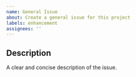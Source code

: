 ```yaml
---
name: General Issue
about: Create a general issue for this project
labels: enhancement
assignees: ''
---
```


## Description
A clear and concise description of the issue.
